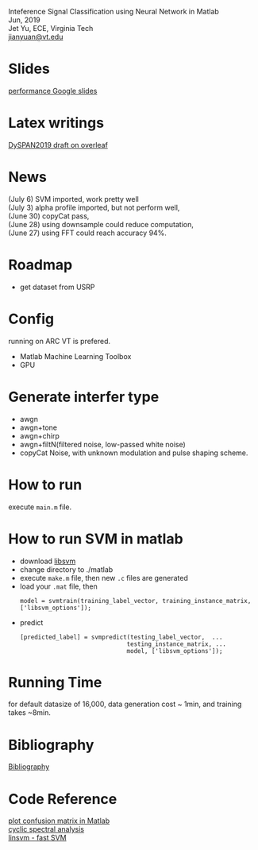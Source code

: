  
Inteference Signal Classification using Neural Network in Matlab  
Jun, 2019  
Jet Yu, ECE, Virginia Tech  
jianyuan@vt.edu  


# Slides
[performance Google slides](https://docs.google.com/presentation/d/1POVndvXnNvz2-mwR2zpuVd6MISutlEGou-EAwx-jbyw/edit?usp=sharing)

# Latex writings
[DySPAN2019 draft on overleaf](https://www.overleaf.com/read/ygzhcsgyqpts)

# News
(July 6) SVM imported, work pretty well  
(July 3) alpha profile imported, but not perform well,  
(June 30) copyCat pass,    
(June 28) using downsample could reduce computation,    
(June 27) using FFT could reach accuracy 94%.  

# Roadmap
* get dataset from USRP


# Config
running on ARC VT is prefered.  
* Matlab Machine Learning Toolbox  
* GPU 


# Generate interfer type  
* awgn  
* awgn+tone  
* awgn+chirp  
* awgn+filtN(filtered noise, low-passed white noise) 
* copyCat Noise, with unknown modulation and pulse shaping scheme.   

# How to run
execute `main.m` file.

# How to run SVM in matlab
* download [libsvm](https://github.com/cjlin1/libsvm)  
* change directory to ./matlab
* execute `make.m` file, then new `.c` files are generated  
* load your `.mat` file, then 
  ```
  model = svmtrain(training_label_vector, training_instance_matrix, ['libsvm_options']);
  ```
* predict
  ```
  [predicted_label] = svmpredict(testing_label_vector,  ...
                                testing_instance_matrix, ...
                                model, ['libsvm_options']);
    ```

# Running Time
for default datasize of 16,000, data generation cost ~ 1min, and training takes ~8min.

# Bibliography
[Bibliography](./bib.md)

# Code Reference
[plot confusion matrix in Matlab](https://www.mathworks.com/matlabcentral/fileexchange/64185-plot-confusion-matrix)    
[cyclic spectral analysis](https://www.mathworks.com/matlabcentral/fileexchange/48909-cyclic-spectral-analysis)  
[linsvm - fast SVM](https://github.com/cjlin1/libsvm)



